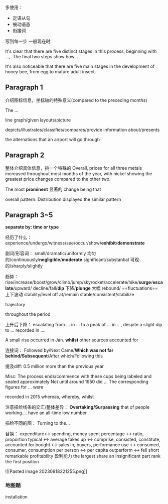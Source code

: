 多使用：
* 定语从句
* 被动语态
* 衔接词

写到每一步
一般现在时

It's clear that there are five distinct stages in this process, beginning with ...,. The final two steps show how...

It's also noticeable that there are five main stages in the development of honey bee, from egg to mature adult insect.

## Paragraph 1
介绍图标信息，坐标轴的特殊意义(compared to the preceding months)


The ... 

line graph/given layouts/picture

depicts/illustrates/classifies/compares/provide information about/presents

the alternations that an airport will go through
## Paragraph 2
整体介绍具体信息，挑一个特殊的
Overall, prices for all three metals increased throughout most months of the year, with nickel showing the greatest price changes compared to the other two.

The most **prominent** 显著的 change being that

overall pattern:
Distribution displayed the similar pattern

## Paragraph 3~5
**separate by: time or type**

经历了什么：
experience/undergo/witness/see/occur/show/**exhibit**/**demonstrate**

副词/形容词：
small/dramatic/uniformly 均匀的/continuously/**negligible**/**moderate** significant/substantial 可观的/sharply/slightly

趋势：rise/increase/boost/grow/climb/jump/skyrocket/accelerate/hike/**surge**/**escalate**/upward/
decline/fall/**dip** 下降/**plunge** 大幅
rebound/
==fluctuations== 上下波动
stability/level off at/remain stable/consistent/stabilize


trajectory


throughout the period

上升后下降：
escalating from ... in ... to a peak of  ...  in ..., despite a slight dip to ... recorded in ....

A small rise occurred in Jan.
**whilst** other sources accounted for


连接词：
Followed by/Next Came/**Which was not far behind/Subsequent**/After which/Following this

提及diff:
0.5 million more than the previous year

Misc:
The process ends/commence with these cups being labeled and sealed
approximately
Not until around 1950 did ...
The corresponding figures for ... were 

recorded in 2015
whereas, whereby, whilst

注意描绘线条的交汇/整体差异：
**Overtaking/Surpassing** that of people working....
have an all-time low number

描绘不同的图：
Turning to the...


替换：
expenditure<-> spending, money spent
percentage <-> ratio, proportion
typical <-> average
takes up <-> comprise, consisted, constitute, accounted for
bought <-> sales in, buyers, performance
use <-> consumed, consumer, consumption
per person <-> per capita
outperform <-> fell short
remarkable profitability 盈利能力
the largest share
an insignificant part 
rank the first position

![[Pasted image 20230918221255.png]]


### 地图题
installation
